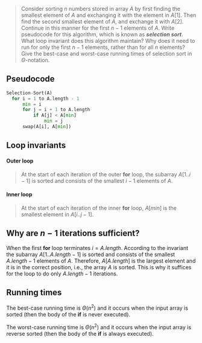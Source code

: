 > Consider sorting $n$ numbers stored in array $A$ by first finding the
> smallest element of $A$ and exchanging it with the element in $A[1]$. Then
> find the second smallest element of $A$, and exchange it with $A[2]$.
> Continue in this manner for the first $n - 1$ elements of $A$. Write
> pseudocode for this algorithm, which is known as ***selection sort***. What
> loop invariant does this algorithm maintain? Why does it need to run for
> only the first $n - 1$ elements, rather than for all $n$ elements? Give the
> best-case and worst-case running times of selection sort in
> $\Theta$-notation.

## Pseudocode

```python
Selection-Sort(A)
  for i = 1 to A.length - 1
      min = i
      for j = i + 1 to A.length
          if A[j] < A[min]
              min = j
      swap(A[i], A[min])
```

## Loop invariants 

#### Outer loop

> At the start of each iteration of the outer **for** loop, the subarray
> $A[1..i - 1]$ is sorted and consists of the smallest $i - 1$ elements of $A$.

#### Inner loop

> At the start of each iteration of the inner **for** loop, $A[min]$ is the
> smallest element in $A[i..j-1]$.

## Why are $n - 1$ iterations sufficient?

When the first **for** loop terminates $i = A.length$.
According to the invariant the subarray $A[1..A.length - 1]$ is sorted and
consists of the smallest $A.length - 1$ elements of $A$. Therefore,
$A[A.length]$ is the largest element and it is in the correct position, i.e.,
the array $A$ is sorted. This is why it suffices for the loop to do only
$A.length - 1$ iterations.

## Running times

The best-case running time is $\Theta(n^{2})$ and it occurs when the input
array is sorted (then the body of the **if** is never executed).

The worst-case running time is $\Theta(n^{2})$ and it occurs when the input
array is reverse sorted (then the body of the **if** is always executed).
